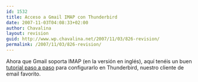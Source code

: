 ```yaml
---
id: 1532
title: Acceso a Gmail IMAP con Thunderbird
date: 2007-11-03T04:08:33+02:00
author: Chavalina
layout: revision
guid: http://www.wp.chavalina.net/2007/11/03/826-revision/
permalink: /2007/11/03/826-revision/
---
```

Ahora que Gmail soporta IMAP (en la versi&oacute;n en ingl&eacute;s), aqu&iacute; ten&eacute;is un buen <a href="http://dogmafobia.com/2007/11/02/accede-a-gmail-desde-thunderbird-mediante-el-protocolo-imap/" target="_blank">tutorial paso a paso</a> para configurarlo en Thunderbird, nuestro cliente de email favorito.